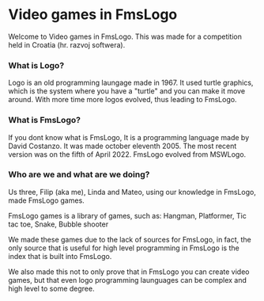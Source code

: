 # Video games in FmsLogo

Welcome to Video games in FmsLogo. This was made for a competition held in Croatia (hr. razvoj softwera).

### What is Logo?
Logo is an old programming laungage made in 1967. 
It used turtle graphics, which is the system where you have a "turtle" and you can make it move around.
With more time more logos evolved, thus leading to FmsLogo.

### What is FmsLogo?
If you dont know what is FmsLogo, It is a programming language made by David Costanzo.
It was made october eleventh 2005.
The most recent version was on the fifth of April 2022.
FmsLogo evolved from MSWLogo. 

### Who are we and what are we doing?
Us three, Filip (aka me), Linda and Mateo, using our knowledge in FmsLogo, made FmsLogo games.

FmsLogo games is a library of games, such as:
Hangman,
Platformer,
Tic tac toe,
Snake,
Bubble shooter

We made these games due to the lack of sources for FmsLogo, in fact, the only source that is useful for high level programming 
in FmsLogo is the index that is built into FmsLogo.

We also made this not to only prove that in FmsLogo you can create video games, but that even logo programming launguages can be complex
and high level to some degree.
